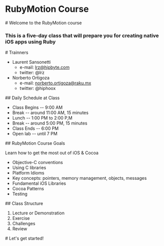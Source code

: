 # RubyMotion Course

<slide>
# Welcome to the RubyMotion course

### This is a five-day class that will prepare you for creating native iOS apps using Ruby

</slide>

<slide>
# Trainners

* Laurent Sansonetti 
  - e-mail: <lrz@hipbyte.com> 
  - twitter: @lrz
* Norberto Ortigoza 
  - e-mail: <norberto.ortigoza@raku.mx>
  - twitter: @hiphoox 

</slide>

<slide>
## Daily Schedule at Class

* Class Begins -- 9:00 AM
* Break        -- around 11:00 AM, 15 minutes
* Lunch        -- 1:00 PM to 2:00 P,M
* Break        -- around 5:00 PM, 15 minutes
* Class Ends   -- 6:00 PM
* Open lab     -- until 7 PM

</slide>

<slide>
## RubyMotion Course Goals

Learn how to get the most out of iOS & Cocoa 

* Objective-C conventions
* Using C libraries
* Platform Idioms
* Key concepts: pointers, memory management, objects, messages
* Fundamental iOS Libraries
* Cocoa Patterns
* Testing

</slide>

<slide>
## Class Structure

1. Lecture or Demonstration
2. Exercise
3. Challenges
4. Review

</slide>

<slide>
# Let's get started!

</slide>
